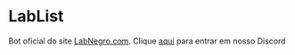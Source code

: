 # LabList
Bot oficial do site [LabNegro.com](https://labnegro.com).
Clique [aqui](https://discord.gg/qrKbga7) para entrar em nosso Discord